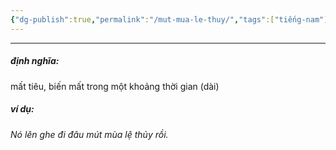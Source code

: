 ```yaml
---
{"dg-publish":true,"permalink":"/mut-mua-le-thuy/","tags":["tiếng-nam"],"created":"2025-08-14T09:38:11.439+07:00"}
---
```


---

##### định nghĩa:
mất tiêu, biến mất trong một khoảng thời gian (dài)

##### ví dụ:
*Nó lên ghe đi đâu mút mùa lệ thủy rồi.*
